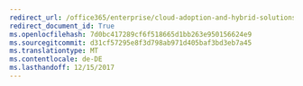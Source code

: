 ```yaml
---
redirect_url: /office365/enterprise/cloud-adoption-and-hybrid-solutions
redirect_document_id: True
ms.openlocfilehash: 7d0bc417289cf6f518665d1bb263e950156624e9
ms.sourcegitcommit: d31cf57295e8f3d798ab971d405baf3bd3eb7a45
ms.translationtype: MT
ms.contentlocale: de-DE
ms.lasthandoff: 12/15/2017
---
```

